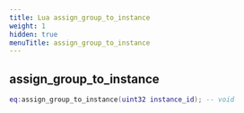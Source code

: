 ```yaml
---
title: Lua assign_group_to_instance
weight: 1
hidden: true
menuTitle: assign_group_to_instance
---
```

## assign_group_to_instance
```lua
eq:assign_group_to_instance(uint32 instance_id); -- void
```